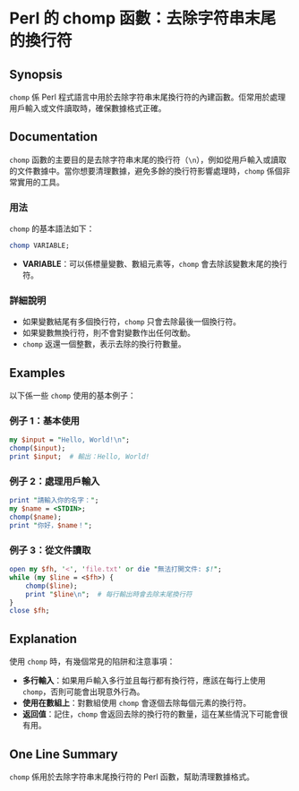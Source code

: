 <!--
Meta Description: # Perl 的 chomp 函數：去除字符串末尾的換行符 ## Synopsis `chomp` 係 Perl 程式語言中用於去除字符串末尾換行符的內建函數。佢常用於處理用戶輸入或文件讀取時，確保數據格式正確。 ## Documentation `chomp` 函數的主要目的是去除字符串末尾的換行...
Meta Keywords: chomp, perl, print, line, input
-->

# Perl 的 chomp 函數：去除字符串末尾的換行符

## Synopsis
`chomp` 係 Perl 程式語言中用於去除字符串末尾換行符的內建函數。佢常用於處理用戶輸入或文件讀取時，確保數據格式正確。

## Documentation
`chomp` 函數的主要目的是去除字符串末尾的換行符（`\n`），例如從用戶輸入或讀取的文件數據中。當你想要清理數據，避免多餘的換行符影響處理時，`chomp` 係個非常實用的工具。

### 用法
`chomp` 的基本語法如下：
```perl
chomp VARIABLE;
```
- **VARIABLE**：可以係標量變數、數組元素等，`chomp` 會去除該變數末尾的換行符。

### 詳細說明
- 如果變數結尾有多個換行符，`chomp` 只會去除最後一個換行符。
- 如果變數無換行符，則不會對變數作出任何改動。
- `chomp` 返還一個整數，表示去除的換行符數量。

## Examples
以下係一些 `chomp` 使用的基本例子：

### 例子 1：基本使用
```perl
my $input = "Hello, World!\n";
chomp($input);
print $input;  # 輸出：Hello, World!
```

### 例子 2：處理用戶輸入
```perl
print "請輸入你的名字：";
my $name = <STDIN>;
chomp($name);
print "你好，$name！";
```

### 例子 3：從文件讀取
```perl
open my $fh, '<', 'file.txt' or die "無法打開文件: $!";
while (my $line = <$fh>) {
    chomp($line);
    print "$line\n";  # 每行輸出時會去除末尾換行符
}
close $fh;
```

## Explanation
使用 `chomp` 時，有幾個常見的陷阱和注意事項：
- **多行輸入**：如果用戶輸入多行並且每行都有換行符，應該在每行上使用 `chomp`，否則可能會出現意外行為。
- **使用在數組上**：對數組使用 `chomp` 會逐個去除每個元素的換行符。
- **返回值**：記住，`chomp` 會返回去除的換行符的數量，這在某些情況下可能會很有用。

## One Line Summary
`chomp` 係用於去除字符串末尾換行符的 Perl 函數，幫助清理數據格式。